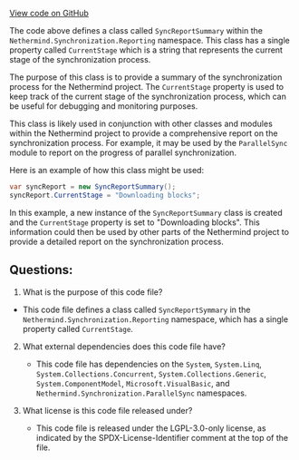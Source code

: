 [View code on GitHub](https://github.com/nethermindeth/nethermind/Nethermind.Synchronization/Reporting/SnapshotReport.cs)

The code above defines a class called `SyncReportSummary` within the `Nethermind.Synchronization.Reporting` namespace. This class has a single property called `CurrentStage` which is a string that represents the current stage of the synchronization process.

The purpose of this class is to provide a summary of the synchronization process for the Nethermind project. The `CurrentStage` property is used to keep track of the current stage of the synchronization process, which can be useful for debugging and monitoring purposes.

This class is likely used in conjunction with other classes and modules within the Nethermind project to provide a comprehensive report on the synchronization process. For example, it may be used by the `ParallelSync` module to report on the progress of parallel synchronization.

Here is an example of how this class might be used:

```csharp
var syncReport = new SyncReportSummary();
syncReport.CurrentStage = "Downloading blocks";
```

In this example, a new instance of the `SyncReportSummary` class is created and the `CurrentStage` property is set to "Downloading blocks". This information could then be used by other parts of the Nethermind project to provide a detailed report on the synchronization process.
## Questions: 
 1. What is the purpose of this code file?
   - This code file defines a class called `SyncReportSymmary` in the `Nethermind.Synchronization.Reporting` namespace, which has a single property called `CurrentStage`.

2. What external dependencies does this code file have?
   - This code file has dependencies on the `System`, `System.Linq`, `System.Collections.Concurrent`, `System.Collections.Generic`, `System.ComponentModel`, `Microsoft.VisualBasic`, and `Nethermind.Synchronization.ParallelSync` namespaces.

3. What license is this code file released under?
   - This code file is released under the LGPL-3.0-only license, as indicated by the SPDX-License-Identifier comment at the top of the file.
